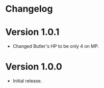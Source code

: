 # Changelog

# Version 1.0.1
- Changed Butler's HP to be only 4 on MP.

# Version 1.0.0
- Initial release.